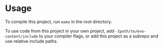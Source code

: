 # Usage

To compile this project, run `make` in the root directory.

To use code from this project in your own project, add `-Ipath/to/evo-content/include`
to your compiler flags, or add this project as a subrepo and use relative include paths.
